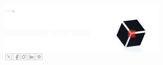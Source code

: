 <div>
<a href="https://solid.software/">
      <picture>
         <source media="(min-width: 768px) and (prefers-color-scheme: dark)" srcset="image/github profile dark.png">
       <img src="image/github profile dark.png" width="1675px">
      </picture>
   </a>
</div>
   <div><a href="https://x.com/SolidSoftwareHQ"><img src="image/twitter.svg" width="25px" height=25></a><a href="https://www.facebook.com/SolidSoftwareHQ/?locale=ru_RU"><img src="image/fb.svg" width="25px" height=25></a><a href="https://www.instagram.com/solidsoftwarehq"><img src="image/inst.svg" width="25px" height=25></a><a href="https://ua.linkedin.com/company/solidsoftware"><img src="image/linked.svg" width="25px" height=25></a><a href="https://solid.software/"><img src="image/site.svg" width="25px" height=25></a></div>   
